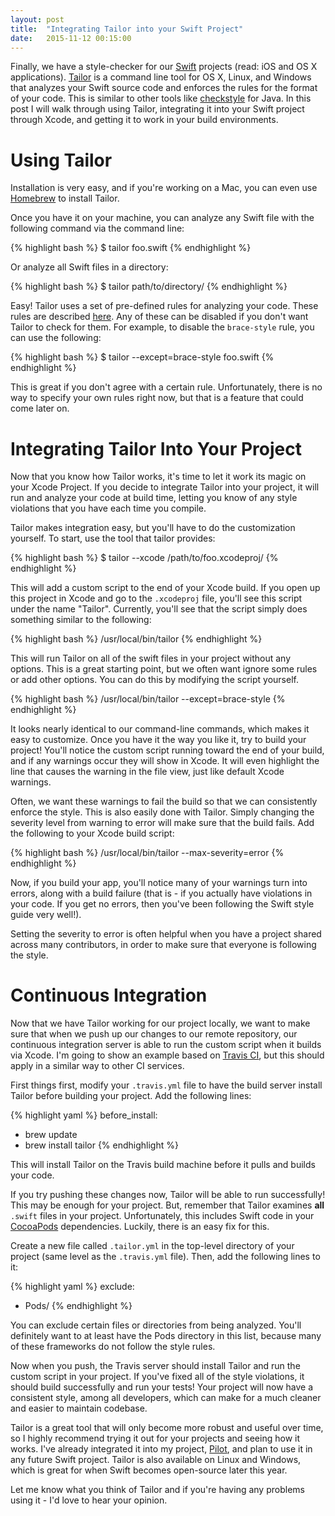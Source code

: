 ```yaml
---
layout: post
title:  "Integrating Tailor into your Swift Project"
date:   2015-11-12 00:15:00
---
```


Finally, we have a style-checker for our [Swift](https://developer.apple.com/swift/) projects (read: iOS and OS X applications). [Tailor](https://github.com/sleekbyte/tailor) is a command line tool for OS X, Linux, and Windows that analyzes your Swift source code and enforces the rules for the format of your code. This is similar to other tools like [checkstyle](https://github.com/checkstyle/checkstyle) for Java. In this post I will walk through using Tailor, integrating it into your Swift project through Xcode, and getting it to work in your build environments.

# Using Tailor

Installation is very easy, and if you're working on a Mac, you can even use [Homebrew](http://brew.sh) to install Tailor.

Once you have it on your machine, you can analyze any Swift file with the following command via the command line:

{% highlight bash %}
$ tailor foo.swift
{% endhighlight %}

Or analyze all Swift files in a directory:

{% highlight bash %}
$ tailor path/to/directory/
{% endhighlight %}

Easy! Tailor uses a set of pre-defined rules for analyzing your code. These rules are described [here](https://github.com/sleekbyte/tailor/wiki/Rules). Any of these can be disabled if you don't want Tailor to check for them. For example, to disable the `brace-style` rule, you can use the following:

{% highlight bash %}
$ tailor --except=brace-style foo.swift
{% endhighlight %}

This is great if you don't agree with a certain rule. Unfortunately, there is no way to specify your own rules right now, but that is a feature that could come later on.

# Integrating Tailor Into Your Project

Now that you know how Tailor works, it's time to let it work its magic on your Xcode Project. If you decide to integrate Tailor into your project, it will run and analyze your code at build time, letting you know of any style violations that you have each time you compile.

Tailor makes integration easy, but you'll have to do the customization yourself. To start, use the tool that tailor provides:

{% highlight bash %}
$ tailor --xcode /path/to/foo.xcodeproj/
{% endhighlight %}

This will add a custom script to the end of your Xcode build. If you open up this project in Xcode and go to the `.xcodeproj` file, you'll see this script under the name "Tailor". Currently, you'll see that the script simply does something similar to the following:

{% highlight bash %}
/usr/local/bin/tailor
{% endhighlight %}

This will run Tailor on all of the swift files in your project without any options. This is a great starting point, but we often want ignore some rules or add other options. You can do this by modifying the script yourself.

{% highlight bash %}
/usr/local/bin/tailor --except=brace-style
{% endhighlight %}

It looks nearly identical to our command-line commands, which makes it easy to customize. Once you have it the way you like it, try to build your project! You'll notice the custom script running toward the end of your build, and if any warnings occur they will show in Xcode. It will even highlight the line that causes the warning in the file view, just like default Xcode warnings.

Often, we want these warnings to fail the build so that we can consistently enforce the style. This is also easily done with Tailor. Simply changing the severity level from warning to error will make sure that the build fails. Add the following to your Xcode build script:

{% highlight bash %}
/usr/local/bin/tailor --max-severity=error
{% endhighlight %}

Now, if you build your app, you'll notice many of your warnings turn into errors, along with a build failure (that is - if you actually have violations in your code. If you get no errors, then you've been following the Swift style guide very well!).

Setting the severity to error is often helpful when you have a project shared across many contributors, in order to make sure that everyone is following the style.

# Continuous Integration

Now that we have Tailor working for our project locally, we want to make sure that when we push up our changes to our remote repository, our continuous integration server is able to run the custom script when it builds via Xcode. I'm going to show an example based on [Travis CI](https://travis-ci.org), but this should apply in a similar way to other CI services.

First things first, modify your `.travis.yml` file to have the build server install Tailor before building your project. Add the following lines:

{% highlight yaml %}
before_install:
  - brew update
  - brew install tailor
{% endhighlight %}

This will install Tailor on the Travis build machine before it pulls and builds your code.

If you try pushing these changes now, Tailor will be able to run successfully! This may be enough for your project. But, remember that Tailor examines **all** `.swift` files in your project. Unfortunately, this includes Swift code in your [CocoaPods](https://cocoapods.org) dependencies. Luckily, there is an easy fix for this.

Create a new file called `.tailor.yml` in the top-level directory of your project (same level as the `.travis.yml` file). Then, add the following lines to it:

{% highlight yaml %}
exclude:
  - Pods/
{% endhighlight %}

You can exclude certain files or directories from being analyzed. You'll definitely want to at least have the Pods directory in this list, because many of these frameworks do not follow the style rules.

Now when you push, the Travis server should install Tailor and run the custom script in your project. If you've fixed all of the style violations, it should build successfully and run your tests! Your project will now have a consistent style, among all developers, which can make for a much cleaner and easier to maintain codebase.

Tailor is a great tool that will only become more robust and useful over time, so I highly recommend trying it out for your projects and seeing how it works. I've already integrated it into my project, [Pilot](https://github.com/RohanNagar/pilot-osx), and plan to use it in any future Swift project. Tailor is also available on Linux and Windows, which is great for when Swift becomes open-source later this year.

Let me know what you think of Tailor and if you're having any problems using it - I'd love to hear your opinion.
